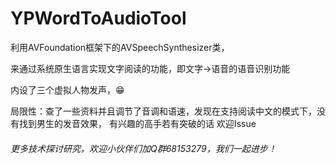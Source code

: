 # YPWordToAudioTool

利用AVFoundation框架下的AVSpeechSynthesizer类，

来通过系统原生语言实现文字阅读的功能，即文字->语音的语音识别功能

内设了三个虚拟人物发声，😁

局限性：查了一些资料并且调节了音调和语速，发现在支持阅读中文的模式下，没有找到男生的发音效果，
有兴趣的高手若有突破的话 欢迎Issue


###### 更多技术探讨研究，欢迎小伙伴们加Q群68153279，我们一起进步！
